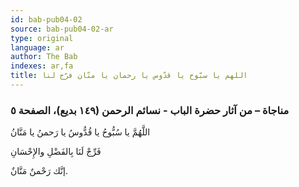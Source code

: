 ```yaml
---
id: bab-pub04-02
source: bab-pub04-02-ar
type: original
language: ar
author: The Bab
indexes: ar,fa
title: اللهم يا سبّوح يا قدّوس يا رحمان يا منّان فرّج لنا
---
```

### مناجاة – من آثار حضرة الباب - نسائم الرحمن (۱٤۹ بديع)، الصفحة ٥

اللَّهُمَّ يا سُبُّوحُ يا قُدُّوسُ يا رَحمنُ يا مَنَّانُ

فَرِّجْ لَنَا بِالفَضْلِ والإِحْسَانِ

إنَّك رَحْمنٌ مَنَّانٌ.